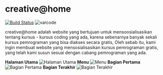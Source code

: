 # creative@home
[![Build Status](https://travis-ci.org/joemccann/dillinger.svg?branch=master)](https://travis-ci.org/joemccann/dillinger)
![varcode](https://i.imgur.com/GVFyYPy.png)

creative@home adalah website yang bertujuan untuk mensoosialisasikan tentang kursus - kursus coding yang ada, karena sebenarnya banyak sekali kursus pemrograman yang bisa diakses secara gratis, Oleh sebab itu, kami ingin membuat website yang mensosialisasikan kursus pemrograman gratis, yang telah kami susun sesuai dengan cabang pemrograman yang ada.

**Halaman Utama**
![Halaman Utama](https://i.imgur.com/o9oWEex.png)
**Menu**
![Menu](https://i.imgur.com/Wb3PFvU.png)
**Bagian Pertama**
![Bagian Pertama](https://i.imgur.com/f5QjPak.png)
**Bagian Terakhir**
![Bagian Terakhir](https://i.imgur.com/Zksp8PP.png)
